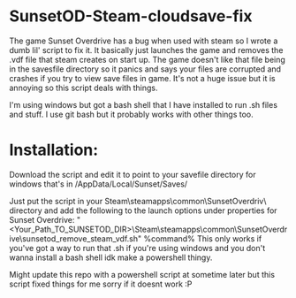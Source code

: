 # SunsetOD-Steam-cloudsave-fix
The game Sunset Overdrive has a bug when used with steam so I wrote a dumb lil' script to fix it. It basically just launches the game and removes the .vdf file that steam creates on start up. The game doesn't like that file being in the savesfile directory so it panics and says your files are corrupted and crashes if you try to view save files in game. It's not a huge issue but it is annoying so this script deals with things. 

I'm using windows but got a bash shell that I have installed to run .sh files and stuff. I use git bash but it probably works with other things too. 

# Installation: 
Download the script and edit it to point to your savefile directory for windows that's in <home>/AppData/Local/Sunset/Saves/

Just put the script in your Steam\steamapps\common\SunsetOverdriv\ directory and add the following to the launch options under properties for Sunset Overdrive:
  "<Your_Path_TO_SUNSETOD_DIR>\Steam\steamapps\common\SunsetOverdrive\sunsetod_remove_steam_vdf.sh" %command%
This only works if you've got a way to run that .sh if you're using windows and you don't wanna install a bash shell idk make a powershell thingy.

Might update this repo with a powershell script at sometime later but this script fixed things for me sorry if it doesnt work :P
